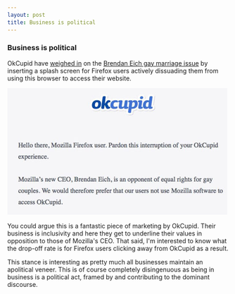 ```yaml
---
layout: post
title: Business is political
---
```


### Business is political

OkCupid have [weighed in](http://valleywag.gawker.com/okcupid-blocks-firefox-over-anti-gay-ceo-1555611770) on the [Brendan Eich gay marriage issue](https://brendaneich.com/2014/03/inclusiveness-at-mozilla/) by inserting a splash screen for Firefox users actively dissuading them from using this browser to access their website.

[![OkCupid Firefox splash screen](/assets/images-inline/okcupid.jpg)](/assets/images-original/okcupid-original.jpg)

You could argue this is a fantastic piece of marketing by OkCupid. Their business is inclusivity and here they get to underline their values in opposition to those of Mozilla's CEO. That said, I'm interested to know what the drop-off rate is for Firefox users clicking away from OkCupid as a result.

This stance is interesting as pretty much all businesses maintain an apolitical veneer. This is of course completely disingenuous as being in business is a political act, framed by and contributing to the dominant discourse.
